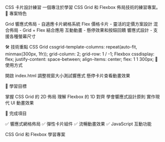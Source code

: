 CSS 卡片設計練習
一個專注於學習 CSS Grid 和 Flexbox 佈局技術的練習專案。
🎯 專案特色

Grid 響應式佈局 - 自適應卡片網格系統
Flex 價格卡片 - 靈活的定價方案設計
混合佈局 - Grid + Flex 結合應用
互動動畫 - 懸停效果和按鈕回饋
響應式設計 - 支援各種螢幕尺寸

🛠️ 技術重點
CSS Grid
cssgrid-template-columns: repeat(auto-fit, minmax(300px, 1fr));
grid-column: 2;
grid-row: 1 / -1;
Flexbox
cssdisplay: flex;
justify-content: space-between;
align-items: center;
flex: 1 1 300px;
🚀 使用方式

開啟 index.html
調整視窗大小測試響應式
懸停卡片查看動畫效果

📖 學習目標

掌握 CSS Grid 的 2D 佈局
理解 Flexbox 的 1D 對齊
學會響應式設計原則
實作現代 UI 動畫效果

🌟 完成項目

✅ 響應式網格佈局
✅ 彈性卡片組件
✅ 流暢動畫效果
✅ JavaScript 互動功能


CSS Grid 和 Flexbox 學習專案